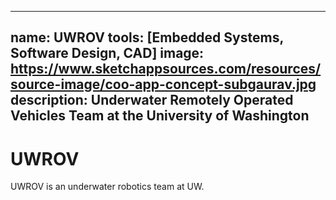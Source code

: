  ---
 name: UWROV
 tools: [Embedded Systems, Software Design, CAD]
 image: https://www.sketchappsources.com/resources/source-image/coo-app-concept-subgaurav.jpg
 description: Underwater Remotely Operated Vehicles Team at the University of Washington
 ---

 # UWROV
 UWROV is an underwater robotics team at UW. 